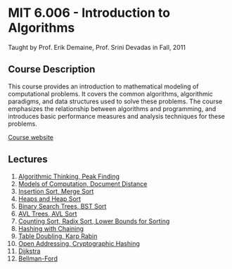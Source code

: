 # MIT 6.006 - Introduction to Algorithms
Taught by Prof. Erik Demaine, Prof. Srini Devadas in Fall, 2011

## Course Description
This course provides an introduction to mathematical modeling of 
computational problems. It covers the common algorithms, algorithmic 
paradigms, and data structures used to solve these problems. The course 
emphasizes the relationship between algorithms and programming, and 
introduces basic performance measures and analysis techniques for these 
problems.

[Course website](https://ocw.mit.edu/courses/6-006-introduction-to-algorithms-fall-2011/)

## Lectures
1. [Algorithmic Thinking, Peak Finding](./lec1.md)
2. [Models of Computation, Document Distance](./lec2.md)
3. [Insertion Sort, Merge Sort](./lec3.md)
4. [Heaps and Heap Sort](./lec4.md)
5. [Binary Search Trees, BST Sort](./lec5.md)
6. [AVL Trees, AVL Sort](./lec6.md)
7. [Counting Sort, Radix Sort, Lower Bounds for Sorting](./lec7.md)
8. [Hashing with Chaining](./lec8.md)
9. [Table Doubling, Karp Rabin](./lec9.md)
10. [Open Addressing, Cryptographic Hashing](./lec10.md)
16. [Dijkstra](./lec16.md)
17. [Bellman-Ford](./lec17.md)